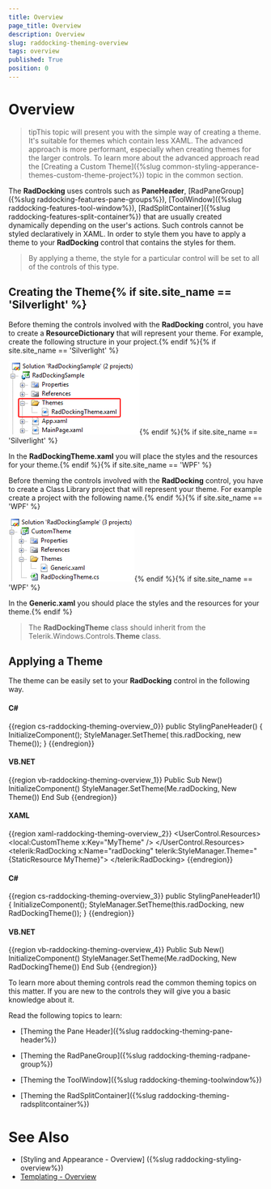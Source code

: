 ```yaml
---
title: Overview
page_title: Overview
description: Overview
slug: raddocking-theming-overview
tags: overview
published: True
position: 0
---
```


# Overview

>tipThis topic will present you with the simple way of creating a theme. It's suitable for themes which contain less XAML. The advanced approach is more performant, especially when creating themes for the larger controls. To learn more about the advanced approach read the [Creating a Custom Theme]({%slug common-styling-apperance-themes-custom-theme-project%}) topic in the common section.

The __RadDocking__ uses controls such as __PaneHeader__, [RadPaneGroup]({%slug raddocking-features-pane-groups%}), [ToolWindow]({%slug raddocking-features-tool-window%}), [RadSplitContainer]({%slug raddocking-features-split-container%}) that are usually created dynamically depending on the user's actions. Such controls cannot be styled declaratively in XAML. In order to style them you have to apply a theme to your __RadDocking__ control that contains the styles for them. 

>By applying a theme, the style for a particular control will be set to all of the controls of this type.

## Creating the Theme{% if site.site_name == 'Silverlight' %}

Before theming the controls involved with the __RadDocking__ control, you have to create a __ResourceDictionary__ that will represent your theme. For example, create the following structure in your project.{% endif %}{% if site.site_name == 'Silverlight' %}

![](images/RadDocking_ThemingOverview_01.png){% endif %}{% if site.site_name == 'Silverlight' %}

In the __RadDockingTheme.xaml__ you will place the styles and the resources for your theme.{% endif %}{% if site.site_name == 'WPF' %}

Before theming the controls involved with the __RadDocking__ control, you have to create a Class Library project that will represent your theme. For example create a project with the following name.{% endif %}{% if site.site_name == 'WPF' %}

![](images/RadDocking_ThemingOverview_02.png){% endif %}{% if site.site_name == 'WPF' %}

In the __Generic.xaml__ you should place the styles and the resources for your theme.{% endif %}

>The __RadDockingTheme__ class should inherit from the Telerik.Windows.Controls.__Theme__ class.

## Applying a Theme

The theme can be easily set to your __RadDocking__ control in the following way.

#### __C#__

{{region cs-raddocking-theming-overview_0}}
	public StylingPaneHeader()
	{
	    InitializeComponent();
	    StyleManager.SetTheme( this.radDocking, new Theme());
	}
{{endregion}}

#### __VB.NET__

{{region vb-raddocking-theming-overview_1}}
	Public Sub New()
		InitializeComponent()
		StyleManager.SetTheme(Me.radDocking, New Theme())
	End Sub
{{endregion}}

#### __XAML__

{{region xaml-raddocking-theming-overview_2}}
	<UserControl.Resources>
	    <local:CustomTheme x:Key="MyTheme" />
	 </UserControl.Resources>
	        <Grid>
	            <telerik:RadDocking x:Name="radDocking"
	                                telerik:StyleManager.Theme="{StaticResource MyTheme}">
	            </telerik:RadDocking>
	        </Grid>
{{endregion}}

#### __C#__

{{region cs-raddocking-theming-overview_3}}
	public StylingPaneHeader1()
	{
	    InitializeComponent();
	    StyleManager.SetTheme(this.radDocking, new RadDockingTheme());
	}
{{endregion}}

#### __VB.NET__

{{region vb-raddocking-theming-overview_4}}
	Public Sub New()
		InitializeComponent()
		StyleManager.SetTheme(Me.radDocking, New RadDockingTheme())
	End Sub
{{endregion}}

To learn more about theming controls read the common theming topics on this matter. If you are new to the controls they will give you a basic knowledge about it.

Read the following topics to learn:

* [Theming the Pane Header]({%slug raddocking-theming-pane-header%})

* [Theming the RadPaneGroup]({%slug raddocking-theming-radpane-group%})

* [Theming the ToolWindow]({%slug raddocking-theming-toolwindow%})

* [Theming the RadSplitContainer]({%slug raddocking-theming-radsplitcontainer%})

# See Also

 * [Styling and Appearance - Overview] ({%slug raddocking-styling-overview%}) 
 * [Templating - Overview](0C09120C-CEAB-47B0-889F-D414965473E6)
